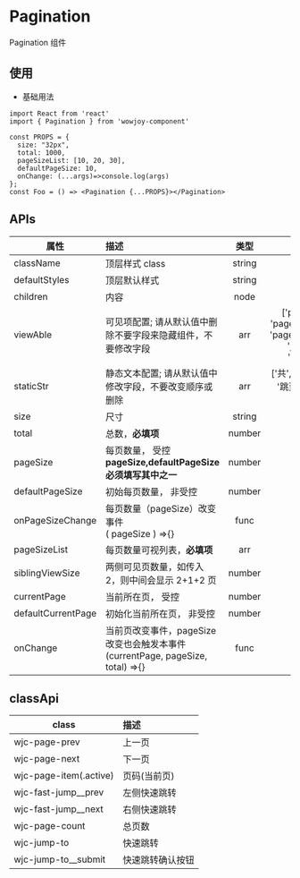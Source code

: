 # Pagination

Pagination 组件

## 使用

- 基础用法

```
import React from 'react'
import { Pagination } from 'wowjoy-component'

const PROPS = {
  size: "32px",
  total: 1000,
  pageSizeList: [10, 20, 30],
  defaultPageSize: 10,
  onChange: (...args)=>console.log(args)
};
const Foo = () => <Pagination {...PROPS}></Pagination>
```

## APIs

| 属性               | 描述                                                                                |  类型  |                                 默认值                                  |
| ------------------ | :---------------------------------------------------------------------------------- | :----: | :---------------------------------------------------------------------: |
| className          | 顶层样式 class                                                                      | string |                                                                         |
| defaultStyles      | 顶层默认样式                                                                        | string |                                                                         |
| children           | 内容                                                                                |  node  |                                                                         |
| viewAble           | 可见项配置; 请从默认值中删除不要字段来隐藏组件，不要修改字段                        |  arr   | ['prevNext', 'pageList', 'total', 'pageSizeSelect', 'jumpTo', 'submit'] |
| staticStr          | 静态文本配置; 请从默认值中修改字段，不要改变顺序或删除                              |  arr   |               ['共', '条', '条/页', '跳至', '页', '确定']               |
| size               | 尺寸                                                                                | string |                                 '32px'                                  |
| total              | 总数，<b>必填项</b>                                                                 | number |                                                                         |
| pageSize           | 每页数量， 受控 <b>pageSize,defaultPageSize 必须填写其中之一</b>                    | number |                                                                         |
| defaultPageSize    | 初始每页数量， 非受控                                                               | number |                                                                         |
| onPageSizeChange   | 每页数量（pageSize）改变事件<br/>( pageSize ) =>{}                                  |  func  |                                                                         |
| pageSizeList       | 每页数量可视列表，<b>必填项</b>                                                     |  arr   |                                                                         |
| siblingViewSize    | 两侧可见页数量，如传入 2，则中间会显示 2+1+2 页                                     | number |                                    2                                    |
| currentPage        | 当前所在页， 受控                                                                   | number |                                    1                                    |
| defaultCurrentPage | 初始化当前所在页， 非受控                                                           | number |                                    1                                    |
| onChange           | 当前页改变事件，pageSize 改变也会触发本事件<br/>(currentPage, pageSize, total) =>{} |  func  |                                                                         |

## classApi

| class                  | 描述             |
| ---------------------- | :--------------- |
| wjc-page-prev          | 上一页           |
| wjc-page-next          | 下一页           |
| wjc-page-item(.active) | 页码(当前页)     |
| wjc-fast-jump\_\_prev  | 左侧快速跳转     |
| wjc-fast-jump\_\_next  | 右侧快速跳转     |
| wjc-page-count         | 总页数           |
| wjc-jump-to            | 快速跳转         |
| wjc-jump-to\_\_submit  | 快速跳转确认按钮 |
